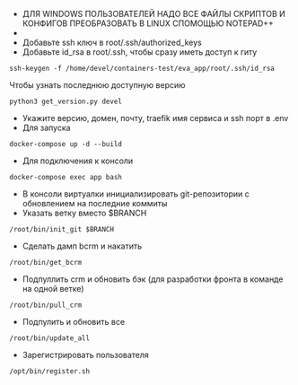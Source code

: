 * ДЛЯ WINDOWS ПОЛЬЗОВАТЕЛЕЙ НАДО ВСЕ ФАЙЛЫ СКРИПТОВ И КОНФИГОВ ПРЕОБРАЗОВАТЬ В LINUX СПОМОЩЬЮ NOTEPAD++
* 
* Добавьте ssh ключ в root/.ssh/authorized_keys
* Добавьте id_rsa в root/.ssh, чтобы сразу иметь доступ к гиту
``` 
ssh-keygen -f /home/devel/containers-test/eva_app/root/.ssh/id_rsa
```
Чтобы узнать последнюю доступную версию
``` 
python3 get_version.py devel
``` 
* Укажите версию, домен, почту, traefik имя сервиса и ssh порт в .env
* Для запуска
``` 
docker-compose up -d --build
```
* Для подключения к консоли
``` 
docker-compose exec app bash
``` 

* В консоли виртуалки инициализировать git-репозитории с обновлением на последние коммиты
* Указать ветку вместо $BRANCH
``` 
/root/bin/init_git $BRANCH
``` 
* Сделать дамп bcrm и накатить
```
/root/bin/get_bcrm
```
* Подпуллить crm и обновить бэк (для разработки фронта в команде на одной ветке)
```
/root/bin/pull_crm
```
* Подпулить и обновить все
```
/root/bin/update_all
```
* Зарегистрировать пользователя
``` 
/opt/bin/register.sh
```
